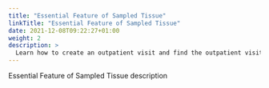 ```yaml
---
title: "Essential Feature of Sampled Tissue"
linkTitle: "Essential Feature of Sampled Tissue"
date: 2021-12-08T09:22:27+01:00
weight: 2
description: >
  Learn how to create an outpatient visit and find the outpatient visit created previously
---
```


Essential Feature of Sampled Tissue description
